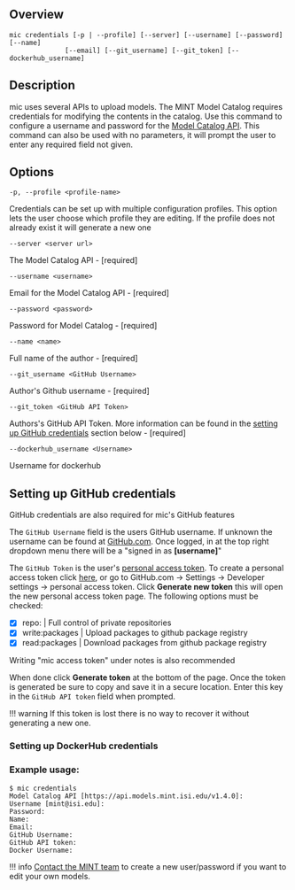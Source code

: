 
## Overview
```
mic credentials [-p | --profile] [--server] [--username] [--password] [--name] 
              [--email] [--git_username] [--git_token] [--dockerhub_username] 
``` 

## Description

mic uses several APIs to upload models. The MINT Model Catalog requires credentials for modifying the contents in the catalog. Use this command to configure a username and password for the [Model Catalog API](https://model-catalog-python-api-client.readthedocs.io/en/latest/endpoints/). This command can also be used with no parameters, it will prompt the user to enter any required field not given. 

## Options

`-p, --profile <profile-name>`

Credentials can be set up with multiple configuration profiles. This option lets the user choose which profile they are editing. If the profile does not already exist it will generate a new one
    
`--server <server url> `

The Model Catalog API - [required]

`--username <username>`

Email for the Model Catalog API - [required]

`--password <password>`

Password for Model Catalog - [required]

`--name <name>`

Full name of the author - [required]

`--git_username <GitHub Username>`

Author's Github username - [required]

`--git_token <GitHub API Token>`

Authors's GitHub API Token. More information can be found in the [setting up GitHub credentials](#GitHubCreds) section below - [required]

`--dockerhub_username <Username>`

Username for dockerhub


## <a name="GitHubCreds">Setting up GitHub credentials</a>

GitHub credentials are also required for mic's GitHub features 
 
The `GitHub Username` field is the users GitHub username. If unknown the username can be found at [GitHub.com](https://github.com/). Once logged, in at the top right dropdown menu there will be a "signed in as **[username]**"

The `GitHub Token` is the user's [personal access token](https://help.github.com/en/github/authenticating-to-github/creating-a-personal-access-token-for-the-command-line). To create a personal access token click [here](https://github.com/settings/tokens/new), or go to GitHub.com -> Settings -> Developer settings -> personal access token. Click **Generate new token** this will open the new personal access token page. The following options must be checked:
  
  - [x] repo: | Full control of private repositories
  - [x] write:packages | Upload packages to github package registry
  - [x] read:packages | Download packages from github package registry
 
 Writing "mic access token" under notes is also recommended 
 
 When done click **Generate token** at the bottom of the page. Once the token is generated be sure to copy and save it in a secure location. Enter this key in the `GitHub API token` field when prompted. 

!!! warning
    If this token is lost there is no way to recover it without generating a new one.

### Setting up DockerHub credentials

### Example usage:

```
$ mic credentials
Model Catalog API [https://api.models.mint.isi.edu/v1.4.0]:
Username [mint@isi.edu]:
Password:
Name: 
Email:
GitHub Username:
GitHub API token:
Docker Username: 
```



!!! info
    [Contact the MINT team](mailto:mint@mailman.isi.edu) to create a new user/password if you want to edit your own models.